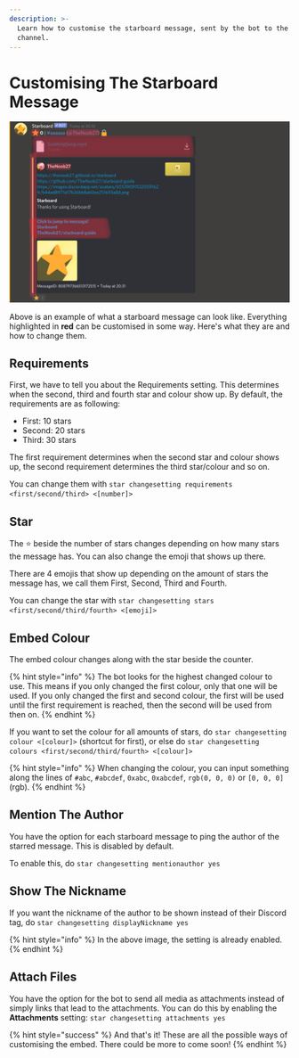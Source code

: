```yaml
---
description: >-
  Learn how to customise the starboard message, sent by the bot to the starboard
  channel.
---
```


# Customising The Starboard Message

![Starboard Message Example](../.gitbook/assets/img_3401.jpeg)

Above is an example of what a starboard message can look like. Everything highlighted in **red** can be customised in some way. Here's what they are and how to change them.

## Requirements

First, we have to tell you about the Requirements setting. This determines when the second, third and fourth star and colour show up. By default, the requirements are as following:

* First: 10 stars
* Second: 20 stars
* Third: 30 stars

The first requirement determines when the second star and colour shows up, the second requirement determines the third star/colour and so on.

You can change them with `star changesetting requirements <first/second/third> <[number]>`

## Star

The ⭐️ beside the number of stars changes depending on how many stars the message has. You can also change the emoji that shows up there. 

There are 4 emojis that show up depending on the amount of stars the message has, we call them First, Second, Third and Fourth.

You can change the star with `star changesetting stars <first/second/third/fourth> <[emoji]>`

## Embed Colour

The embed colour changes along with the star beside the counter.

{% hint style="info" %}
The bot looks for the highest changed colour to use. This means if you only changed the first colour, only that one will be used. If you only changed the first and second colour, the first will be used until the first requirement is reached, then the second will be used from then on.
{% endhint %}

If you want to set the colour for all amounts of stars, do `star changesetting colour <[colour]>` \(shortcut for first\), or else do `star changesetting colours <first/second/third/fourth> <[colour]>`

{% hint style="info" %}
When changing the colour, you can input something along the lines of `#abc`, `#abcdef`, `0xabc`, `0xabcdef`, `rgb(0, 0, 0)` or `[0, 0, 0]` \(rgb\).
{% endhint %}

## Mention The Author

You have the option for each starboard message to ping the author of the starred message. This is disabled by default.

To enable this, do `star changesetting mentionauthor yes`

## Show The Nickname

If you want the nickname of the author to be shown instead of their Discord tag, do `star changesetting displayNickname yes`

{% hint style="info" %}
In the above image, the setting is already enabled.
{% endhint %}

## Attach Files

You have the option for the bot to send all media as attachments instead of simply links that lead to the attachments. You can do this by enabling the **Attachments** setting: `star changesetting attachments yes`



{% hint style="success" %}
And that's it! These are all the possible ways of customising the embed. There could be more to come soon!
{% endhint %}


